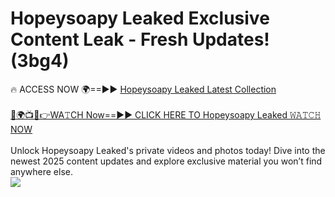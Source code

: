 # Hopeysoapy Leaked Exclusive Content Leak - Fresh Updates! (3bg4)

🔥 ACCESS NOW 🌍==►► <a href="https://tinyurl.com/kvy9nzfs" rel="nofollow">Hopeysoapy Leaked Latest Collection</a>
<br><br>
[🔴🌍📺📱👉WA𝚃CH Now==►► CLICK HERE TO Hopeysoapy Leaked 𝚆𝙰𝚃𝙲𝙷 NOW](https://tinyurl.com/kvy9nzfs)
<br><br>
Unlock Hopeysoapy Leaked's private videos and photos today! Dive into the newest 2025 content updates and explore exclusive material you won’t find anywhere else.
<br>
<a href="https://tinyurl.com/kvy9nzfs" rel="nofollow" data-target="animated-image.originalLink"><img src="https://camo.githubusercontent.com/8a4f000d20f83aca3bf7ec5f350d767afa0574a8a352519fd8cfa583a6f93a33/68747470733a2f2f692e696d6775722e636f6d2f644a486b345a712e676966" data-canonical-src="https://i.imgur.com/dJHk4Zq.gif" style="max-width: 100%; display: inline-block;" data-target="animated-image.originalImage"></a>
<br>
